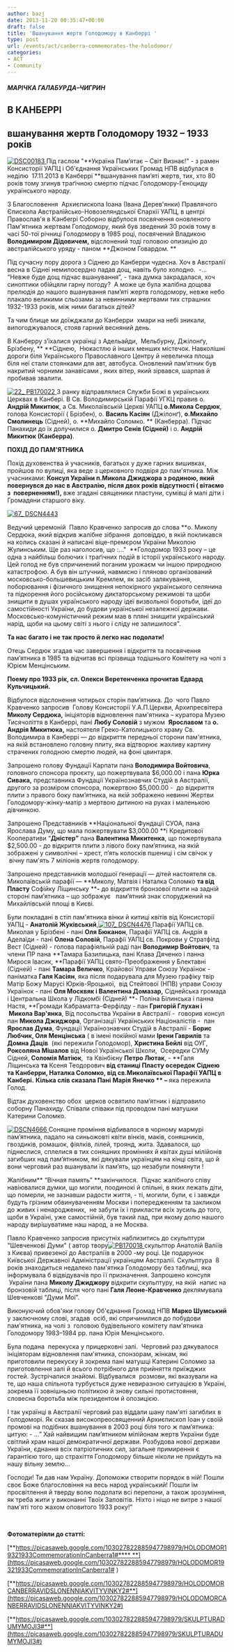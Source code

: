```yaml
---
author: bazj
date: 2013-11-20 00:35:47+00:00
draft: false
title: 'Вшанування жертв Голодомору в Канбеpрі '
type: post
url: /events/act/canberra-commemorates-the-holodomor/
categories:
- ACT
- Community
---
```


#### _МАРІЧКА ГАЛАБУРДА–ЧИГРИН_




## В КАНБЕPРІ 




## вшанування жертв Голодомору 1932 – 1933 років


[![DSC00183](http://www.ozeukes.com/wp-content/uploads/2013/11/DSC00183.jpg)
](http://www.ozeukes.com/wp-content/uploads/2013/11/DSC00183.jpg)Під гаслом "**Україна Пам’ятає – Світ Визнає!" - з рамен Консисторії УАПЦ і Об'єднання Українських Громад НПВ відбулася в неділю  17.11.2013 в Канберрі **вшанування пам’яті жертв, тих, хто 80 років тому згинув траґічною смертю підчас Голодомору-Геноциду українського народу. 

З Благословення  Архиєпископа Іоана (Івана Дерев'янки) Правлячого Єпископа Австралійсько-Новозеляндської Єпархії УАПЦ, в центрі Православ'я в Канбеrрі Соборнo відбулося посвячення оновленого Пам'ятника жертвам Голодомору, який був зведений 30 років тому в часі 50-тої річниці Голодомору в 1985 році, посвячений Владикою **Володимиром Дідовичем,** відслонений тоді головою опизицію до австралійського уряду - паном **Джоном Говардом. **

Під сучасну пору дорога з Сіднею до Канберри чудесна. Хоч в Австралії весна в Сіднеї немилосердно падав дощ, навіть було холодно.  -... “Невже буде дощ підчас вшанування”, - така думка закрадалася, хоч синоптики обійцяли гарну погоду?  А може це була жалібна дощова прелюдія до нашого вшанування пам’яті жертв голодомору, невже небо плакало великими сльозами за невинними жертвами тих страшних 1932-1933 років, між ними багатьох дітей?

Та чим блище ми доїжджали до Канберри  хмари на небі зникали, випогоджувалося, стояв гарний весняний день.

В Канберру з’їхалися українці з Адельайди,  Мельбурну, Джілонґу,   Брізбену, ** **Сіднею,  Нюкастлю й інших менших містечок. Навколішні дороги біля Українського Православного Центру й невеличка площа біля неї стали стоянками для авт, автобуса. Оновлений пам’ятник був накритий чорними занавісами , яких вітер, який зірвався, шарпав й пробивав звалити.  

[![22_ PB170022](http://www.ozeukes.com/wp-content/uploads/2013/11/22_-PB170022.jpg)
](http://www.ozeukes.com/wp-content/uploads/2013/11/22_-PB170022.jpg)З ранку відправлялися Служби Божі в українських Церквах в Канбері. В Св. Володимирській Парафії УГКЦ правив о. **Андрій Микитюк**, а Св. Миколаївській Церкві УАПЦ **о.Микола Сердюк**, голова Консисторії ( Брізбен), о. **Василь Касіян** (Джілонґ), **о.Михайло Смолинець** (Сідней), о. **Михайло Соломко. ** (Канберра). Підчас Панахиди до їх долучилися о. **Дмитро Сенів (**Сідней**)** і о. **Андрій Микитюк (**Канберра**)**.


**ПОХІД ДО ПАМ'ЯТНИКА**


Похід духовенства й учасників, багатьох у дуже гарних вишивках, пройшов по вулиці, яка веде з церковного подвіря до пам'ятника. Між учасниками: **Консул України п.Микола Джиджора з родиною, який повернувся до нас в Австралію, після двох років відсутності ( вітаємо з  поверненням!),** вже згадані священики пластуни, сумівці й малі діти і  Громадяни старшого віку.  

[![67_ DSCN4443](http://www.ozeukes.com/wp-content/uploads/2013/11/67_-DSCN4443.jpg)
](http://www.ozeukes.com/wp-content/uploads/2013/11/67_-DSCN4443.jpg)

Ведучий церемоній  Павло Кравченко запросив до слова **о. Миколу Сердюка, який відкрив жалібне зібрання  доповіддю, в якій покликався на колись сказані й написані віце-премєром України Миколою Жулинським. Ще раз наголосив, що :..."  **Голодомор 1933 року – це одна з найбільш болючих і траґічних подій в історії українського народу. Цей голод не був спричинений поганим урожаєм чи іншою природною катастрофою. А був він штучний, навмисно і пляново організований московсько-большевицьким Кремлем, як засіб залякування, поборювання і фізичного знищення непокірного українського селянина та підкорення його російському диктаторському режимові та щоби знищити в душах українського народу ідеї визвольної боротьби, ідеї до самостійності України, до будови української незалежної держави. Московсько-комуністичний режим мав в пляні знищити український нарід, щоби на цьому світі з нього і сліду не залишилося".

**Та нас багато і не так просто й легко нас подолати!**

Отець Сердюк згадав час завершення і відкриття та посвячення пам’ятника в 1985 та відчитав всі прізвища тодішнього Комітету на чолі з Юрієм Менцінським.

**Поему про 1933 рік, сл. Олекси Веретенченка прочитав Едвард Кульчицький.**

Відбулося відслонення чотирьох сторін пам’ятника. До  чого Павло Кравченко запросив  Голову Консисторії У.А.П.Церкви, Архипресвітера **Миколу Сердюка,** ініціяторів відновлення пам'ятника – куратора Музею Тисячоліття в Канберрі, пані **Любу Соловій** з мужом  **Ярославом** та **о. Андрія Микитюка,** настоятеля Греко-Католицького храму Св. Володимира в Канберрі — до відкриття передньої сторони пам'ятника, на якій встановлено головну плиту, яка відтворює жахливу картину страчених голодною смертю людей, на фоні цвинтаря.

Запрошено голову Фундації Карпати пана **Володимира Войтовича**, головного спонсора проєкту, що пожертвувала $6,000.00 і пана **Юрка Сивака,** представника Фундації Українознавчих Студій в Австралії, другого за розміром спонсора, пожертвою $5,000.00 -  до відкриття плити з правого боку пам’ятника, на якій зображено невинні Жертви Голодомору-жінку-матір з мертвою дитиною на руках і маленькою дівчинкою.

Запрошено Представників **Національної Фундації СУОА, пана Ярослава Думу, що мала пожертвувати $3,000.00 **і Кредитової Кооперативи “**Дністер”** пана **Валентина Микитенка**, що пожертвувала $2,500.00 - до відкриття плити з лівого боку пам’ятника, на якій зображені у символічні – хрест, п’ять колосків пшениці і сім свічок у  вічну пам'ять 7 міліонів жертв голодомору. 

Запрошено представників молодшої ґенерації — дітей настоятеля св. Миколаївській парафії — **Миколу, Матвія і Наталка Соломко **та від Пласту** Софійку Ліщинську ****-** до відкриття бронзової плити на задній стороні пам’ятника – що зображує   пам’ятний знак споруджений на Михайлівській площі в Києві.

Були покладані в стіп пам'ятника вінки й китиці квітів від Консисторії УАПЦ - **Анатолій Жуківський**,[![107_ DSCN4476](http://www.ozeukes.com/wp-content/uploads/2013/11/107_-DSCN4476.jpg)
](http://www.ozeukes.com/wp-content/uploads/2013/11/107_-DSCN4476.jpg) Парафії УАПЦ св. Миколая у Брізбені - пані **Оля Бюканон**, Парафії УАПЦ св. Андрія в Аделаїди - пані **Олена Соловій**, Парафії УАПЦ св. Покрови у Стратфілд Вест (Сідней) - голова парафіяльній раді пан **Володимир Войтович**, та члени ПР пана **Тамара Базилицька, пані Клава Дяченко і панна Мирося Івасик, **Парафії УАПЦ свято-Преображення у Блектавні (Сідней) - пані **Тамара Величко**, Крайової Управи Союзу Українок - паніматка **Галя Касіян**, яка після подарувала для Музею графіку твір Матір Божу Марусі Юрків-Яроцької,  від Стейтової (НПВ) управи Союзу Українок - пані **Оля Москвяк і Валентина Домазар,** Сіднейська громада і Центральна Школа у Лідкомбі (Сідней) **- Поліна Білинська і панна Настя, **Громади Кабраматта-Ферфілду - пан **Григорій Глухан і  Микола Вар'янка**, Від посольства України в Австралії -  говорив консул пан **Микола Джиджора**, Організації Українських Націоналістів -  пан **Ярослав Дума**, Фундації Українознавчих Студій в Австралії - **Борис Любчик, Оля Менцінська** ( в імені покійної мами **Ірени Гаврилів** та **Домна Даців**  (які пережили Голодомор), **Христина Бейлі** від ОУГ, **Роксоляна Мішалов** від Нової Української Школи,  Осередки СУМу Сідней, **Соломія Матіюк**,  та Квінбієну **Петро Лютак**, - **Галя Ліщинська **та** Ксеня Теодорович **від станиці Пласту осередок Сіднею та Канберри, **Наталка Соломко**, від св.Миколаївської Парафії УАПЦ в Канбері.** **Кілька слів сказала Пaні** **Mарія Янечко ** –** яка пережила Голод. 

Відтак духовенство обох  церков освятило пам’ятник і відправило соборну Панахиду. Співали співаки під проводом пані матушки Катерини Соломко.

[![DSCN4666](http://www.ozeukes.com/wp-content/uploads/2013/11/DSCN4666.jpg)
](http://www.ozeukes.com/wp-content/uploads/2013/11/DSCN4666.jpg)Соняшне проміння відбивалося в чорному мармурі пам’ятника, падало на синьожовті квіти вінків, маків, соняшників, гвоздиків, ромашок, фіялків, лілей, троянд, жита. Здавалося, що піднеслися, сплелися в тих соняшних проміннях й квітах душі мілійонів загибших над пам’ятником, які дякували українцям на кінці світа, що й вони черговий раз вшанували їх пам’ять, що незабули помянути ! 

Жалібним** “Вічная память” **закінчилося.  Підчас жалібного співу навіювалися думки, що могили, поодинокі й спільні, в яких лежать діти, що померли, не зазнавши радости життя, - ті, могили, були, є і завжди будуть грізним обвинуваченням Москви і попередженням та закликом до живих і ненароджених,  не забути їх і прикласти всіх зусиль до того, щоби в Україні, уже самостійній, був такий лад, при якому долю нашого народу вирішуватиме наш народ, а не Москва.

Павло Кравченко запросив присутніх наблизитись до скульптури "Шевченкові Думи" ( автор твору[![PB170018](http://www.ozeukes.com/wp-content/uploads/2013/11/PB170018.jpg)
](http://www.ozeukes.com/wp-content/uploads/2013/11/PB170018.jpg) скульптор Анатолій Валіїв з Києва) привезеної до Австраліїв в 2000 -му році. Це подарунок Київської Державної Адміністрації українцям Австралії. Скульптура  8 років знаходиться недалеко пам'ятнка Голодомору без таблиці, яка інформувала б відвідувачів про її призначення. Запрошено консуля  України пана **Миколу Джиджору** відкрити скульптуру, на якій  напис на бронзовій таблиці, після чого пані **Галя Леоне-Кравченко** деклямувала Шевченкові “Думи Мої”.

Виконуючий обов'яки головy Об'єднання Громад НПВ **Маркo Шумський** у заключному слові, згадав  осіб, які спричинилися до побудови пам'ятника, на чолі з  головою будівельного комітету пам'ятника Голодомору 1983–1984 рр. пана Юрія Менцінського.

Була подана  перекуска у прицерковні залі.  Черговий раз дякувалося ініціяторам відновлення пам'ятника, спонзорам, жінкам, які приготовили перекуску й зокрема пані матушці Катерині Соломко за приготовлення залі й всього потрібного для прийняття приїжджих гостей. Зустрічалися знайомі. Відбувалися  розмови, які вказували на те, що наша спільнота турбується дуже невиразною ситуацією в Україні, зокрема її зовнішньою політикою й знову сильні протистояння, словесна боротьба між президентом й опозицією. 

І так українці в Австралії черговий раз віддали шану пам'яті загиблих в Голодоморі. Як сказав високопреосвященний Архиєпископ Іоан у своїй промові на подібних вшанування в 2003 році біля того ж пам’ятника: цитую: - …” Хай найвищим пам’ятником мілійонам жертв України буде світлий храм нашої демократичної держави. Розбудова нової держави України, єднання всіх патріотичних сил, загальне примирення є ґарантією того, що страхіття Голодомору більше ніколи не прийдуть на нашу вільну землю...

Господи! Ти дав нам Україну. Допоможи створити порядок в ній! Пошли своє Боже благословіння на весь народ український! Пошли їм просвітлення й тверду волю подолати всі перепони, а також зрозуміння, як треба жити у виконанні Твоїх Заповітів. Ніхто і ніщо не витре з нашої пам'яті того жахом оповитого 1933 року!”

 

**Фотоматеріяли до статті:**

[**https://picasaweb.google.com/103027822885947798979/HOLODOMOR19321933CommemorationInCanberra1#**** **](https://picasaweb.google.com/103027822885947798979/HOLODOMOR19321933CommemorationInCanberra1# )

[**https://picasaweb.google.com/103027822885947798979/HOLODOMORCANBERRAVIDSLONENNIAKVITYVINKY2#**](https://picasaweb.google.com/103027822885947798979/HOLODOMORCANBERRAVIDSLONENNIAKVITYVINKY2#)



[**https://picasaweb.google.com/103027822885947798979/SKULPTURADUMYMOJI3#**](https://picasaweb.google.com/103027822885947798979/SKULPTURADUMYMOJI3#)

 
